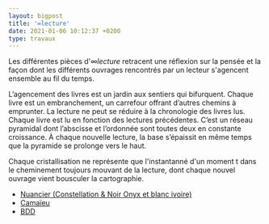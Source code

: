 ```yaml
---
layout: bigpost
title: '∞lecture'
date: 2021-01-06 10:12:37 +0200
type: travaux
---
```

Les différentes pièces d'*∞lecture* retracent une réflexion sur la pensée et la façon dont les différents ouvrages rencontrés par un lecteur s'agencent ensemble au fil du temps.

L’agencement des livres est un jardin aux sentiers qui bifurquent. Chaque livre est un embranchement, un carrefour offrant d’autres chemins à emprunter. La lecture ne peut se réduire à la chronologie des livres lus. Chaque livre est lu en fonction des lectures précédentes. C’est un réseau pyramidal dont l’abscisse et l’ordonnée sont toutes deux en constante croissance. À chaque nouvelle lecture, la base s’épaissit en même temps que la pyramide se prolonge vers le haut.

Chaque cristallisation ne représente que l'instantanné d'un moment t dans le cheminement toujours mouvant de la lecture, dont chaque nouvel ouvrage vient bousculer la cartographie.

- [Nuancier (Constellation & Noir Onyx et blanc ivoire)](/nuancier/)
- [Camaïeu](/camaieu/)
- [BDD](/bdd/)
